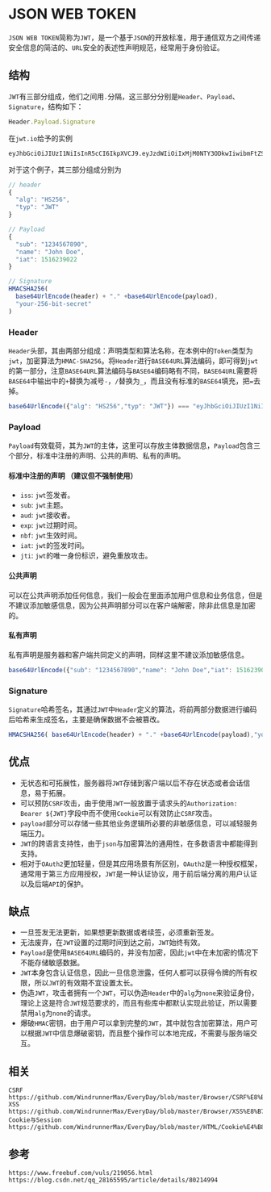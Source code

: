# JSON WEB TOKEN
`JSON WEB TOKEN`简称为`JWT`，是一个基于`JSON`的开放标准，用于通信双方之间传递安全信息的简洁的、`URL`安全的表述性声明规范，经常用于身份验证。

## 结构
`JWT`有三部分组成，他们之间用`.`分隔，这三部分分别是`Header`、`Payload`、`Signature`，结构如下：

```javascript
Header.Payload.Signature
```
在`jwt.io`给予的实例

```
eyJhbGciOiJIUzI1NiIsInR5cCI6IkpXVCJ9.eyJzdWIiOiIxMjM0NTY3ODkwIiwibmFtZSI6IkpvaG4gRG9lIiwiaWF0IjoxNTE2MjM5MDIyfQ.SflKxwRJSMeKKF2QT4fwpMeJf36POk6yJV_adQssw5c
```
对于这个例子，其三部分组成分别为

```javascript
// header
{
  "alg": "HS256",
  "typ": "JWT"
}

// Payload
{
  "sub": "1234567890",
  "name": "John Doe",
  "iat": 1516239022
}

// Signature
HMACSHA256(
  base64UrlEncode(header) + "." +base64UrlEncode(payload),
  "your-256-bit-secret"
)
```

### Header
`Header`头部，其由两部分组成：声明类型和算法名称，在本例中的`Token`类型为`jwt`，加密算法为`HMAC-SHA256`。将`Header`进行`BASE64URL`算法编码，即可得到`jwt`的第一部分，注意`BASE64URL`算法编码与`BASE64`编码略有不同，`BASE64URL`需要将`BASE64`中输出中的`+`替换为减号`-`，`/`替换为`_`，而且没有标准的`BASE64`填充，把`=`去掉。

```javascript
base64UrlEncode({"alg": "HS256","typ": "JWT"}) === "eyJhbGciOiJIUzI1NiIsInR5cCI6IkpXVCJ9";
```

### Payload 
`Payload`有效载荷，其为`JWT`的主体，这里可以存放主体数据信息，`Payload`包含三个部分，标准中注册的声明、公共的声明、私有的声明。

#### 标准中注册的声明 （建议但不强制使用）
* `iss`: `jwt`签发者。
* `sub`: `jwt`主题。
* `aud`: `jwt`接收者。
* `exp`: `jwt`过期时间。
* `nbf`: `jwt`生效时间。
* `iat`: `jwt`的签发时间。
* `jti`: `jwt`的唯一身份标识，避免重放攻击。

#### 公共声明
可以在公共声明添加任何信息，我们一般会在里面添加用户信息和业务信息，但是不建议添加敏感信息，因为公共声明部分可以在客户端解密，除非此信息是加密的。

#### 私有声明
私有声明是服务器和客户端共同定义的声明，同样这里不建议添加敏感信息。

```javascript
base64UrlEncode({"sub": "1234567890","name": "John Doe","iat": 1516239022}) === "eyJzdWIiOiIxMjM0NTY3ODkwIiwibmFtZSI6IkpvaG4gRG9lIiwiaWF0IjoxNTE2MjM5MDIyfQ";
```
### Signature
`Signature`哈希签名，其通过`JWT`中`Header`定义的算法，将前两部分数据进行编码后哈希来生成签名，主要是确保数据不会被篡改。

```javascript
HMACSHA256( base64UrlEncode(header) + "." +base64UrlEncode(payload),"your-256-bit-secret") === "SflKxwRJSMeKKF2QT4fwpMeJf36POk6yJV_adQssw5c"
```

## 优点
* 无状态和可拓展性，服务器将`JWT`存储到客户端以后不存在状态或者会话信息，易于拓展。
* 可以预防`CSRF`攻击，由于使用`JWT`一般放置于请求头的`Authorization: Bearer ${JWT}`字段中而不使用`Cookie`可以有效防止`CSRF`攻击。
* `payload`部分可以存储一些其他业务逻辑所必要的非敏感信息，可以减轻服务端压力。
* `JWT`的跨语言支持性，由于`json`与加密算法的通用性，在多数语言中都能得到支持。
* 相对于`OAuth2`更加轻量，但是其应用场景有所区别，`OAuth2`是一种授权框架，通常用于第三方应用授权，`JWT`是一种认证协议，用于前后端分离的用户认证以及后端`API`的保护。

## 缺点
* 一旦签发无法更新，如果想更新数据或者续签，必须重新签发。
* 无法废弃，在`JWT`设置的过期时间到达之前，`JWT`始终有效。
* `Payload`是使用`BASE64URL`编码的，并没有加密，因此`jwt`中在未加密的情况下不能存储敏感数据。
* `JWT`本身包含认证信息，因此一旦信息泄露，任何人都可以获得令牌的所有权限，所以`JWT`的有效期不宜设置太长。
* 伪造`JWT`，攻击者拥有一个`JWT`，可以伪造`Header`中的`alg`为`none`来验证身份，理论上这是符合`JWT`规范要求的，而且有些库中都默认实现此验证，所以需要禁用`alg`为`none`的请求。
* 爆破`HMAC`密钥，由于用户可以拿到完整的`JWT`，其中就包含加密算法，用户可以根据`JWT`中信息爆破密钥，而且整个操作可以本地完成，不需要与服务端交互。

## 相关

```
CSRF https://github.com/WindrunnerMax/EveryDay/blob/master/Browser/CSRF%E8%B7%A8%E7%AB%99%E8%AF%B7%E6%B1%82%E4%BC%AA%E9%80%A0.md
XSS https://github.com/WindrunnerMax/EveryDay/blob/master/Browser/XSS%E8%B7%A8%E7%AB%99%E8%84%9A%E6%9C%AC%E6%94%BB%E5%87%BB.md
Cookie与Session https://github.com/WindrunnerMax/EveryDay/blob/master/HTML/Cookie%E4%B8%8ESession.md
```




## 参考

```
https://www.freebuf.com/vuls/219056.html
https://blog.csdn.net/qq_28165595/article/details/80214994
```

